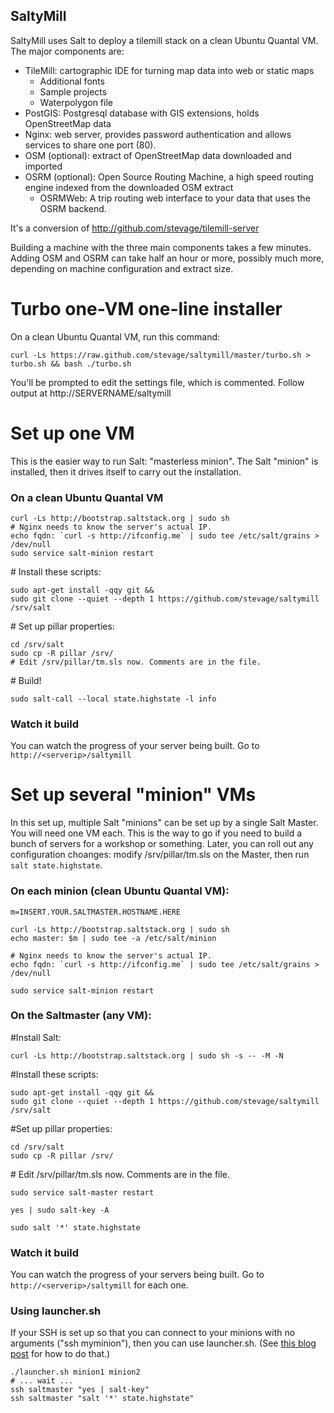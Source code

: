 SaltyMill
---------

SaltyMill uses Salt to deploy a tilemill stack on a clean Ubuntu Quantal VM. The major components are:

- TileMill: cartographic IDE for turning map data into web or static maps
  - Additional fonts
  - Sample projects
  - Waterpolygon file
- PostGIS: Postgresql database with GIS extensions, holds OpenStreetMap data
- Nginx: web server, provides password authentication and allows services to share one port (80).
- OSM (optional): extract of OpenStreetMap data downloaded and imported
- OSRM (optional): Open Source Routing Machine, a high speed routing engine indexed from the downloaded OSM extract
  - OSRMWeb: A trip routing web interface to your data that uses the OSRM backend.

It's a conversion of http://github.com/stevage/tilemill-server

Building a machine with the three main components takes a few minutes. Adding OSM and OSRM can take
half an hour or more, possibly much more, depending on machine configuration and extract size.

# Turbo one-VM one-line installer
On a clean Ubuntu Quantal VM, run this command:

```
curl -Ls https://raw.github.com/stevage/saltymill/master/turbo.sh > turbo.sh && bash ./turbo.sh
```

You'll be prompted to edit the settings file, which is commented. Follow output at http://SERVERNAME/saltymill

# Set up one VM
This is the easier way to run Salt: "masterless minion". The Salt "minion" is installed, then it drives itself to
carry out the installation.

### On a clean Ubuntu Quantal VM
```
curl -Ls http://bootstrap.saltstack.org | sudo sh
# Nginx needs to know the server's actual IP.
echo fqdn: `curl -s http://ifconfig.me` | sudo tee /etc/salt/grains > /dev/null
sudo service salt-minion restart
```

\# Install these scripts:
```
sudo apt-get install -qqy git && 
sudo git clone --quiet --depth 1 https://github.com/stevage/saltymill /srv/salt
```

\# Set up pillar properties:
```
cd /srv/salt
sudo cp -R pillar /srv/
# Edit /srv/pillar/tm.sls now. Comments are in the file.
```

\# Build!
```
sudo salt-call --local state.highstate -l info
```
### Watch it build
You can watch the progress of your server being built. Go to `http://<serverip>/saltymill`

# Set up several "minion" VMs
In this set up, multiple Salt "minions" can be set up by a single Salt Master. You will need one VM each. This is the way to go if you need to build a bunch of servers for a workshop or something. Later, you can roll out any configuration choanges: modify /srv/pillar/tm.sls on the Master, then run `salt state.highstate`.

### On each minion (clean Ubuntu Quantal VM):
```
m=INSERT.YOUR.SALTMASTER.HOSTNAME.HERE

curl -Ls http://bootstrap.saltstack.org | sudo sh
echo master: $m | sudo tee -a /etc/salt/minion 

# Nginx needs to know the server's actual IP.
echo fqdn: `curl -s http://ifconfig.me` | sudo tee /etc/salt/grains > /dev/null

sudo service salt-minion restart
```

### On the Saltmaster (any VM):

\#Install Salt:

```
curl -Ls http://bootstrap.saltstack.org | sudo sh -s -- -M -N
```

\#Install these scripts:
```
sudo apt-get install -qqy git && 
sudo git clone --quiet --depth 1 https://github.com/stevage/saltymill /srv/salt
```

\#Set up pillar properties:

```
cd /srv/salt
sudo cp -R pillar /srv/
```
\# Edit /srv/pillar/tm.sls now. Comments are in the file.

```
sudo service salt-master restart

yes | sudo salt-key -A

sudo salt '*' state.highstate
```

### Watch it build
You can watch the progress of your servers being built. Go to `http://<serverip>/saltymill` for each one.

### Using launcher.sh
If your SSH is set up so that you can connect to your minions with no arguments ("ssh myminion"), then you can use launcher.sh.
(See [this blog post](http://steveko.wordpress.com/2013/05/03/forget-trying-to-remember-your-servers-names/) for how to do that.)


```
./launcher.sh minion1 minion2
# ... wait ...
ssh saltmaster "yes | salt-key"
ssh saltmaster "salt '*' state.highstate"
```
